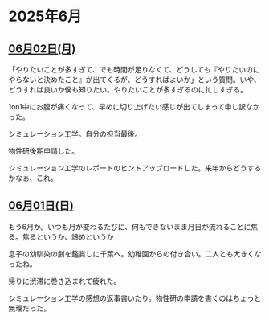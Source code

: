 # 2025年6月

## [06月02日(月)](#02) <a id="02"></a>

「やりたいことが多すぎて、でも時間が足りなくて、どうしても『やりたいのにやらないと決めたこと』が出てくるが、どうすればよいか」という質問。いや、どうすれば良いか僕も知りたい。やりたいことが多すぎるのに忙しすぎる。

1on1中にお腹が痛くなって、早めに切り上げたい感じが出てしまって申し訳なかった。

シミュレーション工学。自分の担当最後。

物性研後期申請した。

シミュレーション工学のレポートのヒントアップロードした。来年からどうするかなぁ、これ。

## [06月01日(日)](#01) <a id="01"></a>

もう6月か。いつも月が変わるたびに、何もできないまま月日が流れることに焦る。焦るというか、諦めというか

息子の幼馴染の劇を鑑賞しに千葉へ。幼稚園からの付き合い。二人とも大きくなったね。

帰りに渋滞に巻き込まれて疲れた。

シミュレーション工学の感想の返事書いたり。物性研の申請を書くのはちょっと無理だった。
